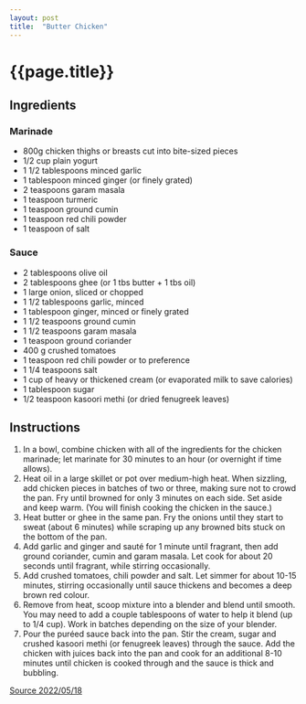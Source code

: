 ```yaml
---
layout: post
title:  "Butter Chicken"
---
```


# {{page.title}}

## Ingredients
### Marinade
* 800g chicken thighs or breasts cut into bite-sized pieces
* 1/2 cup plain yogurt
* 1 1/2 tablespoons minced garlic
* 1 tablespoon minced ginger (or finely grated)
* 2 teaspoons garam masala
* 1 teaspoon turmeric
* 1 teaspoon ground cumin
* 1 teaspoon red chili powder
* 1 teaspoon of salt

### Sauce
* 2 tablespoons olive oil
* 2 tablespoons ghee (or 1 tbs butter + 1 tbs oil)
* 1 large onion, sliced or chopped
* 1 1/2 tablespoons garlic, minced
* 1 tablespoon ginger, minced or finely grated
* 1 1/2 teaspoons ground cumin
* 1 1/2 teaspoons garam masala
* 1 teaspoon ground coriander
* 400 g crushed tomatoes
* 1 teaspoon red chili powder or to preference
* 1 1/4 teaspoons salt
* 1 cup of heavy or thickened cream (or evaporated milk to save calories)
* 1 tablespoon sugar
* 1/2 teaspoon kasoori methi (or dried fenugreek leaves)

## Instructions
1. In a bowl, combine chicken with all of the ingredients for the chicken marinade; let marinate for 30 minutes to an hour (or overnight if time allows).
2. Heat oil in a large skillet or pot over medium-high heat. When sizzling, add chicken pieces in batches of two or three, making sure not to crowd the pan. Fry until browned for only 3 minutes on each side. Set aside and keep warm. (You will finish cooking the chicken in the sauce.)
3. Heat butter or ghee in the same pan. Fry the onions until they start to sweat (about 6 minutes) while scraping up any browned bits stuck on the bottom of the pan.
4. Add garlic and ginger and sauté for 1 minute until fragrant, then add ground coriander, cumin and garam masala. Let cook for about 20 seconds until fragrant, while stirring occasionally.
5. Add crushed tomatoes, chili powder and salt. Let simmer for about 10-15 minutes, stirring occasionally until sauce thickens and becomes a deep brown red colour.
6. Remove from heat, scoop mixture into a blender and blend until smooth. You may need to add a couple tablespoons of water to help it blend (up to 1/4 cup). Work in batches depending on the size of your blender.
7. Pour the puréed sauce back into the pan. Stir the cream, sugar and crushed kasoori methi (or fenugreek leaves) through the sauce. Add the chicken with juices back into the pan and cook for an additional 8-10 minutes until chicken is cooked through and the sauce is thick and bubbling.

[Source 2022/05/18](https://cafedelites.com/butter-chicken/#recipe)
